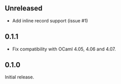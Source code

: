 ## Unreleased
* Add inline record support (issue #1)

## 0.1.1
* Fix compatibility with OCaml 4.05, 4.06 and 4.07.

## 0.1.0
Initial release.

